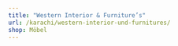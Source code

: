 ```yaml
---
title: "Western Interior & Furniture’s"
url: /karachi/western-interior-und-furnitures/
shop: Möbel
---
```

